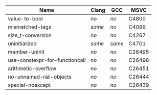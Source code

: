 Name                                  | Clang        | GCC              | MSVC  |
--------------------------------------|--------------|------------------|-------|
value-to-bool                         | *no*         | *no*             | C4800 |
mismatched-tags                       | *same*       | *no*             | C4099 |
size_t-conversion                     | *no*         | *no*             | C4267 |
uninitialized                         | *same*       | *same*           | C4701 |
member-uninit                         | *no*         | *no*             | C26495 |
use-constexpr-for-functioncall        | *no*         | *no*             | C26498 |
arithmetic-overflow                   | *no*         | *no*             | C26451 |
no-unnamed-raii-objects               | *no*         | *no*             | C26444 |
special-noexcept                      | *no*         | *no*             | C26439 |